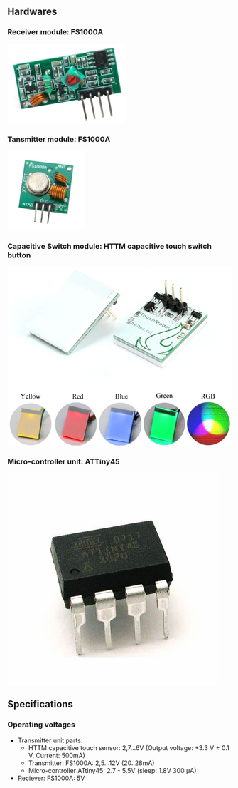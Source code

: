 ## Hardwares

### Receiver module: FS1000A
![FS1000A-433mHz-Receiver](./img/FS1000A-433mHz-Receiver.jpg)

### Tansmitter module: FS1000A
![FS1000A-433mHz-Transmitter](./img/FS1000A-433mHz-Transmitter.jpg)

### Capacitive Switch module: HTTM capacitive touch switch button
![HTTM_capacitive_touch_switch_button](./img/HTTM_capacitive_touch_switch_button.jpg)

### Micro-controller unit: ATTiny45
![attiny45](./img/attiny45.jpg)

## Specifications
### Operating voltages
- Transmitter unit parts:
	- HTTM capacitive touch sensor: 2,7...6V (Output voltage: +3.3 V ± 0.1 V, Current: 500mA)
	- Transmitter: FS1000A: 2,5...12V (20..28mA)
	- Micro-controller ATtiny45: 2.7 - 5.5V (sleep: 1.8V 300 μA)
- Reciever: FS1000A: 5V
